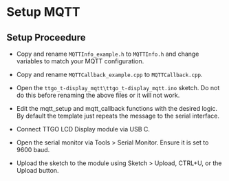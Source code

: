 # Setup MQTT

## Setup Proceedure

- Copy and rename `MQTTInfo_example.h` to `MQTTInfo.h` and change variables to match your MQTT configuration.

- Copy and rename `MQTTCallback_example.cpp` to `MQTTCallback.cpp`.

- Open the `ttgo_t-display_mqtt\ttgo_t-display_mqtt.ino` sketch. Do not do this before renaming the above files or it will not work.

- Edit the mqtt_setup and mqtt_callback functions with the desired logic. By default the template just repeats the message to the serial interface.

- Connect TTGO LCD Display module via USB C.

- Open the serial monitor via Tools > Serial Monitor. Ensure it is set to 9600 baud.

- Upload the sketch to the module using Sketch > Upload, CTRL+U, or the Upload button.